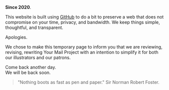 **Since 2020**.

This website is built using <a href="https://www.github.com/kvshvlin" target="_blank">GitHub</a> to do a bit to preserve a web that does not compromise on your time, privacy, and bandwidth. We keep things simple, thoughtful, and transparent.

Apologies.

We chose to make this temporary page to inform you that we are reviewing, revising, rewriting Your Mail Project with an intention to simplify it for both our illustrators and our patrons.

Come back another day.  
We will be back soon.

> "Nothing boots as fast as pen and paper."
> Sir Norman Robert Foster.
